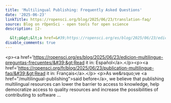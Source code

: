 ```yaml
---
title: 'Multilingual Publishing: Frequently Asked Questions'
date: '2025-06-23'
linkTitle: https://ropensci.org/blog/2025/06/23/translation-faq/
source: Blog on rOpenSci - open tools for open science
description: |2-

  &lt;p&gt;&lt;a href=&#39;https://ropensci.org/es/blog/2025/06/23/edicion-multilingue-preguntas-frecuentes/&#39;&gt;Read it in: Español&lt;/a&gt;.&lt;/p&gt;&lt;p&gt;&lt;a href=&#39;https://ropensci.org/fr/blog/2025/06/23/publication-multilingue-faq/&#39;&gt;Read it in: Français&lt;/a&gt;.&lt;/p&gt; &lt;p&gt;As we&amp;rsquo;ve &lt;a href=&#34;/multilingual-publishing&#34;&gt;said before&lt;/a&gt;, we believe that publishing multilingual resources can lower the barrier to access to knowledge, help democratize access to quality resources and increase the possibilities of contributing to software ...
disable_comments: true
---
```


&lt;p&gt;&lt;a href=&#39;https://ropensci.org/es/blog/2025/06/23/edicion-multilingue-preguntas-frecuentes/&#39;&gt;Read it in: Español&lt;/a&gt;.&lt;/p&gt;&lt;p&gt;&lt;a href=&#39;https://ropensci.org/fr/blog/2025/06/23/publication-multilingue-faq/&#39;&gt;Read it in: Français&lt;/a&gt;.&lt;/p&gt; &lt;p&gt;As we&amp;rsquo;ve &lt;a href=&#34;/multilingual-publishing&#34;&gt;said before&lt;/a&gt;, we believe that publishing multilingual resources can lower the barrier to access to knowledge, help democratize access to quality resources and increase the possibilities of contributing to software ...